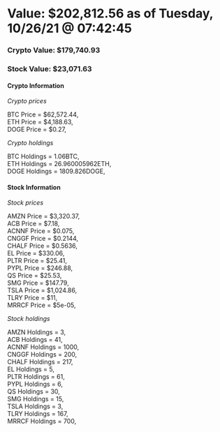 # Value: $202,812.56 as of Tuesday, 10/26/21 @ 07:42:45 

### Crypto Value: $179,740.93

### Stock Value: $23,071.63

#### Crypto Information 
*Crypto prices* 

BTC Price = $62,572.44,  
ETH Price = $4,188.63,  
DOGE Price = $0.27,  


*Crypto holdings* 

BTC Holdings = 1.06BTC,  
ETH Holdings = 26.960005962ETH,  
DOGE Holdings = 1809.826DOGE,  


#### Stock Information 

*Stock prices* 

AMZN Price = $3,320.37,  
ACB Price = $7.18,  
ACNNF Price = $0.075,  
CNGGF Price = $0.2144,  
CHALF Price = $0.5636,  
EL Price = $330.06,  
PLTR Price = $25.41,  
PYPL Price = $246.88,  
QS Price = $25.53,  
SMG Price = $147.79,  
TSLA Price = $1,024.86,  
TLRY Price = $11,  
MRRCF Price = $5e-05,  


*Stock holdings* 

AMZN Holdings = 3,  
ACB Holdings = 41,  
ACNNF Holdings = 1000,  
CNGGF Holdings = 200,  
CHALF Holdings = 217,  
EL Holdings = 5,  
PLTR Holdings = 61,  
PYPL Holdings = 6,  
QS Holdings = 30,  
SMG Holdings = 15,  
TSLA Holdings = 3,  
TLRY Holdings = 167,  
MRRCF Holdings = 700,  


